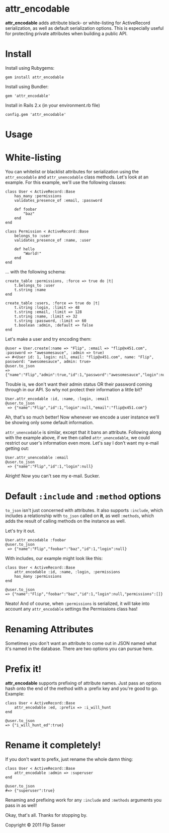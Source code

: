 attr_encodable
=

**attr_encodable** adds attribute black- or white-listing for ActiveRecord serialization, as well as default serialization options. This is especially useful for protecting private attributes when building a public API.

Install
==

Install using Rubygems:

	gem install attr_encodable

Install using Bundler:

	gem 'attr_encodable'

Install in Rails 2.x (in your environment.rb file)

	config.gem 'attr_encodable'

Usage
==

White-listing
===

You can whitelist or blacklist attributes for serialization using the `attr_encodable` and `attr_unencodable` class methods. Let's look at an example. For this example, we'll use the following classes:

	class User < ActiveRecord::Base
		has_many :permissions
		validates_presence_of :email, :password
		
		def foobar
			"baz"
		end
	end
	
	class Permission < ActiveRecord::Base
		belongs_to :user
		validates_presence_of :name, :user

		def hello
			"World!"
		end
	end
 
... with the following schema:

	create_table :permissions, :force => true do |t|
		t.belongs_to :user
		t.string :name
	end
	
	create_table :users, :force => true do |t|
		t.string :login, :limit => 48
		t.string :email, :limit => 128
		t.string :name, :limit => 32
		t.string :password, :limit => 60
		t.boolean :admin, :default => false
	end

Let's make a user and try encoding them:

	@user = User.create(:name => "Flip", :email => "flip@x451.com", :password => "awesomesauce", :admin => true)
 	=> #<User id: 1, login: nil, email: "flip@x451.com", name: "Flip", password: "awesomesauce", admin: true> 
	@user.to_json
 	=> {"name":"Flip","admin":true,"id":1,"password":"awesomesauce","login":null,"email":"flip@x451.com"}

Trouble is, we don't want their admin status OR their password coming through in our API. So why not protect their information a little bit?

	User.attr_encodable :id, :name, :login, :email
	@user.to_json
	 => {"name":"Flip","id":1,"login":null,"email":"flip@x451.com"}

Ah, that's so much better! Now whenever we encode a user instance we'll be showing only some default information.

`attr_unencodable` is similar, except that it bans an attribute. Following along with the example above, if we then called `attr_unencodable`, we could
restrict our user's information even more. Let's say I don't want my e-mail getting out:

	User.attr_unencodable :email
	@user.to_json
	 => {"name":"Flip","id":1,"login":null}

Alright! Now you can't see my e-mail. Sucker.

Default `:include` and `:method` options
===

`to_json` isn't just concerned with attributes. It also supports `:include`, which includes a relationship with `to_json` called on **it**, as well `:methods`, which adds the result of calling methods on the instance as well.

Let's try it out.

	User.attr_encodable :foobar
	@user.to_json
	 => {"name":"Flip","foobar":"baz","id":1,"login":null}

With includes, our example might look like this:

	class User < ActiveRecord::Base
		attr_encodable :id, :name, :login, :permissions
		has_many :permissions
	end
	
	@user.to_json
	=> {"name":"Flip","foobar":"baz","id":1,"login":null,"permissions":[]}

Neato! And of course, when `:permissions` is serialized, it will take into account any `attr_encodable` settings the Permissions class has!

Renaming Attributes
===

Sometimes you don't want an attribute to come out in JSON named what it's named in the database. There are two options you can pursue here.

Prefix it!
====

**attr_encodable** supports prefixing of attribute names. Just pass an options hash onto the end of the method with a :prefix key and you're good to go. Example:

	class User < ActiveRecord::Base
		attr_encodable :ed, :prefix => :i_will_hunt
	end

	@user.to_json
	=> {"i_will_hunt_ed":true}

Rename it completely!
====

If you don't want to prefix, just rename the whole damn thing:

	class User < ActiveRecord::Base
		attr_encodable :admin => :superuser
	end
	
	@user.to_json
	#=> {"superuser":true}

Renaming and prefixing work for any `:include` and `:methods` arguments you pass in as well!

Okay, that's all. Thanks for stopping by.

Copyright &copy; 2011 Flip Sasser

